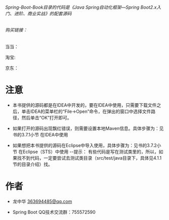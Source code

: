 
###### Spring-Boot-Book目录的代码是《Java Spring自动化框架—Spring Boot2.x入门、进阶、商业实战》的配套源码

###### 购买链接：

当当： 

淘宝:  

京东： 

# 注意

- 本书提供的源码都是在IDEA中开发的，要在IDEA中使用，只需要下载文件之后，单击IDEA的菜单栏的“File→Open”命令，在弹出的窗口中选择文件路径，然后单击“OK”打开即可。

- 如果打开的源码出现飘红错误，则需要设置本地Maven信息。具体步骤为：见书的3.7.1小节  在IDEA中使用
- 如果想把本书提供的源码在Eclipse中导入使用，具体步骤为：见书的3.7.2小节   在Eclipse（STS）中使用
--提示：
有些代码是写在测试类里的，所以，如果找不到代码，一定要尝试去测试类目录（src/test/java目录下，具体见4.1.1节的目录介绍）找。
 

# 作者
- 龙中华 363694485@qq.com

- Spring Boot QQ技术交流群：755572590

 
